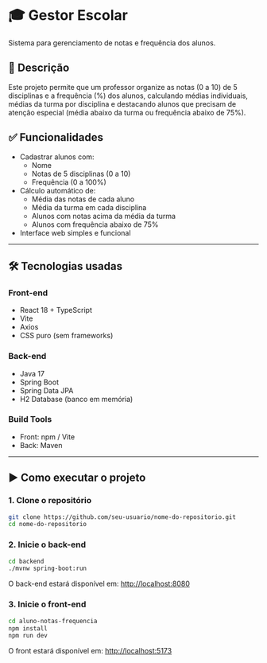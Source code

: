 # 🎓 Gestor Escolar
Sistema para gerenciamento de notas e frequência dos alunos.

## 🔖 Descrição
Este projeto permite que um professor organize as notas (0 a 10) de 5 disciplinas e a frequência (%) dos alunos, calculando médias individuais, médias da turma por disciplina e destacando alunos que precisam de atenção especial (média abaixo da turma ou frequência abaixo de 75%).

## ✅ Funcionalidades

- Cadastrar alunos com:
  - Nome
  - Notas de 5 disciplinas (0 a 10)
  - Frequência (0 a 100%)
- Cálculo automático de:
  - Média das notas de cada aluno
  - Média da turma em cada disciplina
  - Alunos com notas acima da média da turma
  - Alunos com frequência abaixo de 75%
- Interface web simples e funcional

---

## 🛠 Tecnologias usadas

### Front-end
- React 18 + TypeScript
- Vite
- Axios
- CSS puro (sem frameworks)

### Back-end
- Java 17
- Spring Boot
- Spring Data JPA
- H2 Database (banco em memória)

### Build Tools
- Front: npm / Vite
- Back: Maven

---

## ▶️ Como executar o projeto

### 1. Clone o repositório

```bash
git clone https://github.com/seu-usuario/nome-do-repositorio.git
cd nome-do-repositorio
```

### 2. Inicie o back-end

```bash
cd backend
./mvnw spring-boot:run
```

O back-end estará disponível em: [http://localhost:8080](http://localhost:8080)

### 3. Inicie o front-end

```bash
cd aluno-notas-frequencia
npm install
npm run dev
```

O front estará disponível em: [http://localhost:5173](http://localhost:5173)
